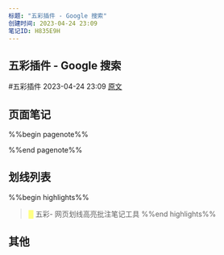 ```yaml
---
标题: "五彩插件 - Google 搜索"
创建时间: 2023-04-24 23:09
笔记ID: H835E9H
---
```


## 五彩插件 - Google 搜索 
 #五彩插件 2023-04-24 23:09 [原文](https://www.google.com/search?q=%E4%BA%94%E5%BD%A9%E6%8F%92%E4%BB%B6&oq=%E4%BA%94%E5%BD%A9%E6%8F%92%E4%BB%B6&aqs=chrome..69i57.1565j0j7&sourceid=chrome&ie=UTF-8)

## 页面笔记
%%begin pagenote%%

%%end pagenote%%

## 划线列表
%%begin highlights%%
> <font color="#FFFF83">█</font> 五彩- 网页划线高亮批注笔记工具
%%end highlights%%

## 其他

